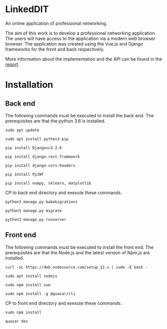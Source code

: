# LinkedDIT
An online application of professional networking.

The aim of this work is to develop a professional networking application. The users
will have access to the application via a modern web browser
browser. The application was created using the Vue.js and Django frameworks for the front and back respectively. 

More information about the implementation and the API can be found in the [report](https://github.com/AGiannoutsos/LinkedDIT/blob/master/report.pdf).

# Installation
## Back end
The following commands must be executed to install the back end. The prerequisites are that the python 3.6 is installed.

`sudo apt update`

`sudo apt install python3-pip`

`pip install Django==3.2.6`

`pip install django-rest-framework`

`pip install django-cors-headers`

`pip install PyJWT`

`pip install numpy, sklearn, matplotlib`

CP to back end directory and exexute these commands.

`python3 manage.py makekigrations`

`python3 manage.py migrate`

`python3 manage.py runserver`



## Front end
The following commands must be executed to install the front end. The prerequisites are that the Node.js and the latest  version of Npm.js are installed.

`curl -sL https://deb.nodesource.com/setup_12.x | sudo -E bash -`

`sudo apt install nodejs`

`sudo npm install vue`

`sudo npm install -g @quasar/cli`

CP to front end directory and exexute these commands.

`sudo npm install`

`quasar dev`
